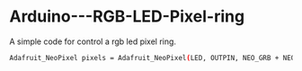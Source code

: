 # Arduino---RGB-LED-Pixel-ring
A simple code for control a rgb led pixel ring.
```sh
Adafruit_NeoPixel pixels = Adafruit_NeoPixel(LED, OUTPIN, NEO_GRB + NEO_KHZ800);
```
